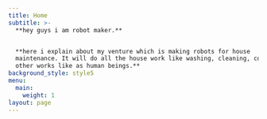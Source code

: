 ```yaml
---
title: Home
subtitle: >-
  **hey guys i am robot maker.**


  **here i explain about my venture which is making robots for house
  maintenance. It will do all the house work like washing, cleaning, cooking and
  other works like as human beings.**
background_style: style5
menu:
  main:
    weight: 1
layout: page
---
```


